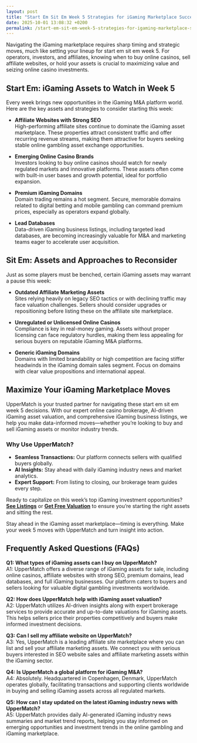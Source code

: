 ```yaml
---
layout: post
title: "Start Em Sit Em Week 5 Strategies for iGaming Marketplace Success"
date: 2025-10-01 13:08:32 +0200
permalink: /start-em-sit-em-week-5-strategies-for-igaming-marketplace-success/
---
```

Navigating the iGaming marketplace requires sharp timing and strategic moves, much like setting your lineup for start em sit em week 5. For operators, investors, and affiliates, knowing when to buy online casinos, sell affiliate websites, or hold your assets is crucial to maximizing value and seizing online casino investments.

## Start Em: iGaming Assets to Watch in Week 5

Every week brings new opportunities in the iGaming M&A platform world. Here are the key assets and strategies to consider starting this week:

- **Affiliate Websites with Strong SEO**  
  High-performing affiliate sites continue to dominate the iGaming asset marketplace. These properties attract consistent traffic and offer recurring revenue streams, making them attractive for buyers seeking stable online gambling asset exchange opportunities.

- **Emerging Online Casino Brands**  
  Investors looking to buy online casinos should watch for newly regulated markets and innovative platforms. These assets often come with built-in user bases and growth potential, ideal for portfolio expansion.

- **Premium iGaming Domains**  
  Domain trading remains a hot segment. Secure, memorable domains related to digital betting and mobile gambling can command premium prices, especially as operators expand globally.

- **Lead Databases**  
  Data-driven iGaming business listings, including targeted lead databases, are becoming increasingly valuable for M&A and marketing teams eager to accelerate user acquisition.

## Sit Em: Assets and Approaches to Reconsider

Just as some players must be benched, certain iGaming assets may warrant a pause this week:

- **Outdated Affiliate Marketing Assets**  
  Sites relying heavily on legacy SEO tactics or with declining traffic may face valuation challenges. Sellers should consider upgrades or repositioning before listing these on the affiliate site marketplace.

- **Unregulated or Unlicensed Online Casinos**  
  Compliance is key in real-money gaming. Assets without proper licensing can face regulatory hurdles, making them less appealing for serious buyers on reputable iGaming M&A platforms.

- **Generic iGaming Domains**  
  Domains with limited brandability or high competition are facing stiffer headwinds in the iGaming domain sales segment. Focus on domains with clear value propositions and international appeal.

## Maximize Your iGaming Marketplace Moves

UpperMatch is your trusted partner for navigating these start em sit em week 5 decisions. With our expert online casino brokerage, AI-driven iGaming asset valuation, and comprehensive iGaming business listings, we help you make data-informed moves—whether you’re looking to buy and sell iGaming assets or monitor industry trends.

### Why Use UpperMatch?

- **Seamless Transactions:** Our platform connects sellers with qualified buyers globally.
- **AI Insights:** Stay ahead with daily iGaming industry news and market analytics.
- **Expert Support:** From listing to closing, our brokerage team guides every step.

Ready to capitalize on this week’s top iGaming investment opportunities?  
**[See Listings](https://www.uppermatch.com)** or **[Get Free Valuation](https://www.uppermatch.com)** to ensure you’re starting the right assets and sitting the rest.

Stay ahead in the iGaming asset marketplace—timing is everything. Make your week 5 moves with UpperMatch and turn insight into action.

## Frequently Asked Questions (FAQs)

**Q1: What types of iGaming assets can I buy on UpperMatch?**  
A1: UpperMatch offers a diverse range of iGaming assets for sale, including online casinos, affiliate websites with strong SEO, premium domains, lead databases, and full iGaming businesses. Our platform caters to buyers and sellers looking for valuable digital gambling investments worldwide.

**Q2: How does UpperMatch help with iGaming asset valuation?**  
A2: UpperMatch utilizes AI-driven insights along with expert brokerage services to provide accurate and up-to-date valuations for iGaming assets. This helps sellers price their properties competitively and buyers make informed investment decisions.

**Q3: Can I sell my affiliate website on UpperMatch?**  
A3: Yes, UpperMatch is a leading affiliate site marketplace where you can list and sell your affiliate marketing assets. We connect you with serious buyers interested in SEO website sales and affiliate marketing assets within the iGaming sector.

**Q4: Is UpperMatch a global platform for iGaming M&A?**  
A4: Absolutely. Headquartered in Copenhagen, Denmark, UpperMatch operates globally, facilitating transactions and supporting clients worldwide in buying and selling iGaming assets across all regulated markets.

**Q5: How can I stay updated on the latest iGaming industry news with UpperMatch?**  
A5: UpperMatch provides daily AI-generated iGaming industry news summaries and market trend reports, helping you stay informed on emerging opportunities and investment trends in the online gambling and iGaming marketplace.

<script type="application/ld+json">
{
  "@context": "https://schema.org",
  "@type": "BlogPosting",
  "headline": "Start Em Sit Em Week 5 Strategies for iGaming Marketplace Success",
  "description": "Navigate the iGaming marketplace with strategic start em sit em week 5 insights from UpperMatch. Learn when to buy online casinos, sell affiliate websites, and optimize your iGaming investments.",
  "author": {
    "@type": "Person",
    "name": "UpperMatch"
  },
  "publisher": {
    "@type": "Organization",
    "name": "UpperMatch",
    "logo": {
      "@type": "ImageObject",
      "url": "https://www.uppermatch.com/logo.png"
    }
  },
  "datePublished": "2024-06-01",
  "mainEntityOfPage": {
    "@type": "WebPage",
    "@id": "https://www.uppermatch.com/blog/start-em-sit-em-week-5-strategies"
  },
  "articleBody": "Navigating the iGaming marketplace requires sharp timing and strategic moves, much like setting your lineup for start em sit em week 5. For operators, investors, and affiliates, knowing when to buy online casinos, sell affiliate websites, or hold your assets is crucial to maximizing value and seizing online casino investments. Every week brings new opportunities in the iGaming M&A platform world. Here are the key assets and strategies to consider starting this week: Affiliate Websites with Strong SEO, Emerging Online Casino Brands, Premium iGaming Domains, Lead Databases. Just as some players must be benched, certain iGaming assets may warrant a pause this week: Outdated Affiliate Marketing Assets, Unregulated or Unlicensed Online Casinos, Generic iGaming Domains. UpperMatch is your trusted partner with expert online casino brokerage, AI-driven iGaming asset valuation, and comprehensive business listings to help you make data-informed moves."
}
</script>

<script type="application/ld+json">
{
  "@context": "https://schema.org",
  "@type": "FAQPage",
  "mainEntity": [
    {
      "@type": "Question",
      "name": "What types of iGaming assets can I buy on UpperMatch?",
      "acceptedAnswer": {
        "@type": "Answer",
        "text": "UpperMatch offers a diverse range of iGaming assets for sale, including online casinos, affiliate websites with strong SEO, premium domains, lead databases, and full iGaming businesses. Our platform caters to buyers and sellers looking for valuable digital gambling investments worldwide."
      }
    },
    {
      "@type": "Question",
      "name": "How does UpperMatch help with iGaming asset valuation?",
      "acceptedAnswer": {
        "@type": "Answer",
        "text": "UpperMatch utilizes AI-driven insights along with expert brokerage services to provide accurate and up-to-date valuations for iGaming assets. This helps sellers price their properties competitively and buyers make informed investment decisions."
      }
    },
    {
      "@type": "Question",
      "name": "Can I sell my affiliate website on UpperMatch?",
      "acceptedAnswer": {
        "@type": "Answer",
        "text": "Yes, UpperMatch is a leading affiliate site marketplace where you can list and sell your affiliate marketing assets. We connect you with serious buyers interested in SEO website sales and affiliate marketing assets within the iGaming sector."
      }
    },
    {
      "@type": "Question",
      "name": "Is UpperMatch a global platform for iGaming M&A?",
      "acceptedAnswer": {
        "@type": "Answer",
        "text": "Absolutely. Headquartered in Copenhagen, Denmark, UpperMatch operates globally, facilitating transactions and supporting clients worldwide in buying and selling iGaming assets across all regulated markets."
      }
    },
    {
      "@type": "Question",
      "name": "How can I stay updated on the latest iGaming industry news with UpperMatch?",
      "acceptedAnswer": {
        "@type": "Answer",
        "text": "UpperMatch provides daily AI-generated iGaming industry news summaries and market trend reports, helping you stay informed on emerging opportunities and investment trends in the online gambling and iGaming marketplace."
      }
    }
  ]
}
</script>